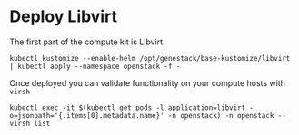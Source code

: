 # Deploy Libvirt

The first part of the compute kit is Libvirt.

``` shell
kubectl kustomize --enable-helm /opt/genestack/base-kustomize/libvirt | kubectl apply --namespace openstack -f -
```

Once deployed you can validate functionality on your compute hosts with `virsh`

``` shell
kubectl exec -it $(kubectl get pods -l application=libvirt -o=jsonpath='{.items[0].metadata.name}' -n openstack) -n openstack -- virsh list
```
